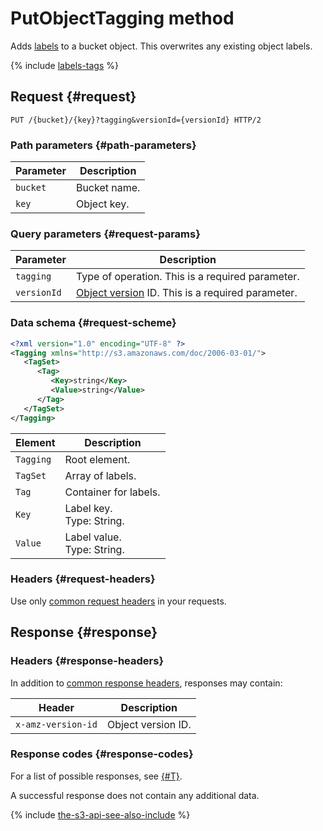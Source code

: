 # PutObjectTagging method

Adds [labels](../../../concepts/tags.md) to a bucket object. This overwrites any existing object labels.

{% include [labels-tags](../../../../_includes/storage/labels-tags.md) %}

## Request {#request}

```http
PUT /{bucket}/{key}?tagging&versionId={versionId} HTTP/2
```

### Path parameters {#path-parameters}

| Parameter | Description |
----- | -----
| `bucket` | Bucket name. |
| `key` | Object key. |

### Query parameters {#request-params}

| Parameter | Description |
--- | ---
| `tagging` | Type of operation. This is a required parameter. |
| `versionId` | [Object version](../../../concepts/versioning.md) ID. This is a required parameter. |

### Data schema {#request-scheme}

```xml
<?xml version="1.0" encoding="UTF-8" ?>
<Tagging xmlns="http://s3.amazonaws.com/doc/2006-03-01/">
   <TagSet>
      <Tag>
         <Key>string</Key>
         <Value>string</Value>
      </Tag>
   </TagSet>
</Tagging>
```

| Element | Description |
--- | ---
| `Tagging` | Root element. |
| `TagSet` | Array of labels. |
| `Tag` | Container for labels. |
| `Key` | Label key.<br>Type: String. |
| `Value` | Label value.<br>Type: String. |

### Headers {#request-headers}
Use only [common request headers](../common-request-headers.md) in your requests.

## Response {#response}

### Headers {#response-headers}

In addition to [common response headers](../common-response-headers.md), responses may contain:

| Header | Description |
--------- | --------
| `x-amz-version-id` | Object version ID. |

### Response codes {#response-codes}

For a list of possible responses, see [{#T}](../response-codes.md).

A successful response does not contain any additional data.

{% include [the-s3-api-see-also-include](../../../../_includes/storage/the-s3-api-see-also-include.md) %}